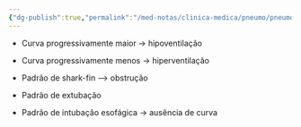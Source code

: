 ```yaml
---
{"dg-publish":true,"permalink":"/med-notas/clinica-medica/pneumo/pneumointensiva/capnografia/"}
---
```


- Curva progressivamente maior -> hipoventilação

- Curva progressivamente menos -> hiperventilação

- Padrão de shark-fin --> obstrução

- Padrão de extubação 

- Padrão de intubação esofágica -> ausência de curva